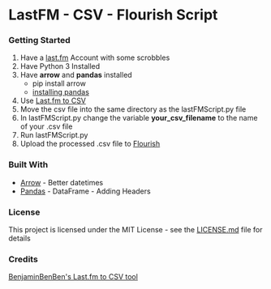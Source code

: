 # LastFM - CSV - Flourish Script

### Getting Started
1. Have a [last.fm](https://www.last.fm) Account with some scrobbles
2. Have Python 3 Installed
3. Have **arrow** and **pandas** installed
    - pip install arrow
    - [installing pandas](https://pandas.pydata.org/pandas-docs/stable/getting_started/install.html)
4. Use [Last.fm to CSV](https://benjaminbenben.com/lastfm-to-csv/) 
5. Move the csv file into the same directory as the lastFMScript.py file
6. In lastFMScript.py change the variable **your_csv_filename** to the name of your .csv file
7. Run lastFMScript.py
9. Upload the processed .csv file to [Flourish](https://flourish.studio/)

### Built With
* [Arrow](https://arrow.readthedocs.io/en/stable/) - Better datetimes
* [Pandas](https://pandas.pydata.org/) - DataFrame - Adding Headers
  
### License
This project is licensed under the MIT License - see the [LICENSE.md](LICENSE.md) file for details

### Credits
[BenjaminBenBen's Last.fm to CSV tool](https://benjaminbenben.com/)
